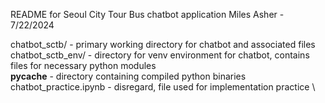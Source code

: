 README for Seoul City Tour Bus chatbot application
  Miles Asher - 7/22/2024

chatbot_sctb/ - primary working directory for chatbot and associated files \
chatbot_sctb_env/ - directory for venv environment for chatbot, contains files for necessary python modules \
__pycache__ - directory containing compiled python binaries \
chatbot_practice.ipynb - disregard, file used for implementation practice \
